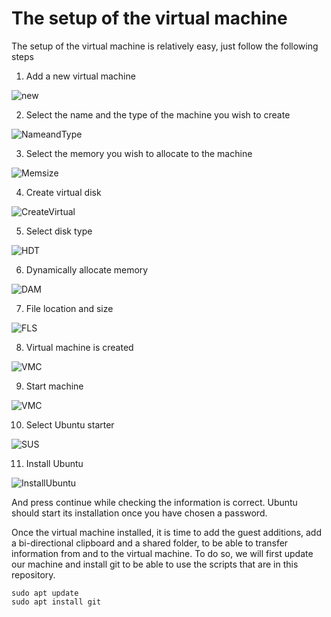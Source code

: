 # The setup of the virtual machine
The setup of the virtual machine is relatively easy, just follow the following steps

1. Add a new virtual machine

![new](./images/1.New.png)

2. Select the name and the type of the machine you wish to create

![NameandType](./images/2.Name_and_type.png)

3. Select the memory you wish to allocate to the machine

![Memsize](./images/3.Select_memory.png)

4. Create virtual disk

![CreateVirtual](./images/4.Createvirtual.png)

5. Select disk type

![HDT](./images/5.harddisktype.png)

6. Dynamically allocate memory

![DAM](./images/6.dynamicallyallocated.png)

7. File location and size

![FLS](./images/7.filelocationandsize.png )

8. Virtual machine is created

![VMC](./images/8.createdmachine.png)

9. Start machine

![VMC](./images/9.startmachine.png)

10. Select Ubuntu starter

![SUS](./images/10.select_ubuntustarter.png)

11. Install Ubuntu

![InstallUbuntu](./images/11.installUbuntu.png)

And press continue while checking the information is correct. Ubuntu should start its installation once you have chosen a password.

Once the virtual machine installed, it is time to add the guest additions, add a bi-directional clipboard and a shared folder, to be able to transfer information from and to the virtual machine. 
To do so, we will first update our machine and install git to be able to use the scripts that are in this repository.

```
sudo apt update
sudo apt install git
```
